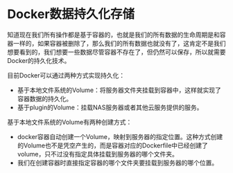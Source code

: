 # Docker数据持久化存储

知道现在我们所有操作都是基于容器的，也就是我们的所有数据的生命周期是和容器一样的，如果容器被删除了，那么我们的所有数据也就没有了，这肯定不是我们想要看到的，我们想要一些数据尽管容器不存在了，但仍然可以保存，所以就需要Docker的持久化技术。

目前Docker可以通过两种方式实现持久化：

* 基于本地文件系统的Volume：将服务器文件夹挂载到容器中，这样就实现了容器数据的持久化。
* 基于plugin的Volume：挂载NAS服务器或者其他云服务提供的服务。

基于本地文件系统的Volume有两种创建方式：

* docker容器自动创建一个Volume，映射到服务器的指定位置。这种方式创建的Volume也不是凭空产生的，而是容器对应的Dockerfile中已经创建了volume，只不过没有指定具体挂载到服务器的哪个文件夹。
* 我们在创建容器时直接指定容器的哪个文件夹要挂载到服务器的哪个位置。


